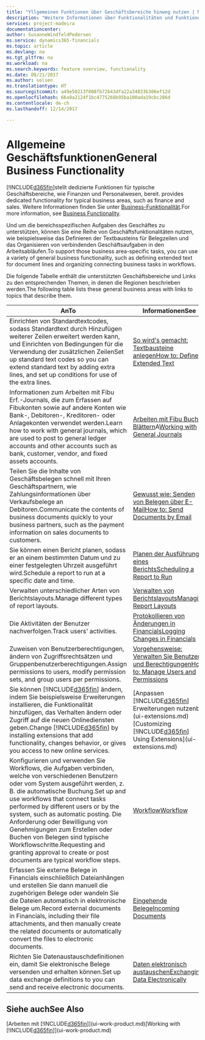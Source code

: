 ```yaml
---
title: "Yllgemeinen Funktionen über Geschäftsbereiche hinweg nutzen | Microsoft Docs"
description: "Weitere Informationen über Funktionalitäten und Funktionen, die über Geschäftsbereiche hinweg in Dynamics 365 Business edition verwendet werden."
services: project-madeira
documentationcenter: 
author: SusanneWindfeldPedersen
ms.service: dynamics365-financials
ms.topic: article
ms.devlang: na
ms.tgt_pltfrm: na
ms.workload: na
ms.search.keywords: feature overview, functionality
ms.date: 08/21/2017
ms.author: solsen
ms.translationtype: HT
ms.sourcegitcommit: a49e50213f808fb72b43dfa22a34833b306ef12d
ms.openlocfilehash: 66a8a2124f1bc4775268b95ba100ada19cbc286d
ms.contentlocale: de-ch
ms.lasthandoff: 12/14/2017

---
```

# <a name="general-business-functionality"></a><span data-ttu-id="9b0e7-103">Allgemeine Geschäftsfunktionen</span><span class="sxs-lookup"><span data-stu-id="9b0e7-103">General Business Functionality</span></span>
[!INCLUDE[d365fin](includes/d365fin_md.md)]<span data-ttu-id="9b0e7-104">stellt dedizierte Funktionen für typische Geschäftsbereiche, wie Finanzen und Personalwesen, bereit.</span><span class="sxs-lookup"><span data-stu-id="9b0e7-104"> provides dedicated functionality for typical business areas, such as finance and sales.</span></span> <span data-ttu-id="9b0e7-105">Weitere Informationen finden Sie unter [Business-Funktionalität](madeira-business-functionality.md).</span><span class="sxs-lookup"><span data-stu-id="9b0e7-105">For more information, see [Business Functionality](madeira-business-functionality.md).</span></span>

<span data-ttu-id="9b0e7-106">Und um die bereichsspezifischen Aufgaben des Geschäftes zu unterstützen, können Sie eine Reihe von Geschäftsfunktionalitäten nutzen, wie beispielsweise das Definieren der Textbausteins für Belegzeilen und das Organisieren von verbindenden Geschäftsaufgaben in den Arbeitsabläufen.</span><span class="sxs-lookup"><span data-stu-id="9b0e7-106">To support those business area-specific tasks, you can use a variety of general business functionality, such as defining extended text for document lines and organizing connecting business tasks in workflows.</span></span>



<span data-ttu-id="9b0e7-107">Die folgende Tabelle enthält die unterstützten Geschäftsbereiche und Links zu den entsprechenden Themen, in denen die Regionen beschrieben werden.</span><span class="sxs-lookup"><span data-stu-id="9b0e7-107">The following table lists these general business areas with links to topics that describe them.</span></span>

| <span data-ttu-id="9b0e7-108">An</span><span class="sxs-lookup"><span data-stu-id="9b0e7-108">To</span></span> | <span data-ttu-id="9b0e7-109">Informationen</span><span class="sxs-lookup"><span data-stu-id="9b0e7-109">See</span></span> |
| --- | --- |
| <span data-ttu-id="9b0e7-110">Einrichten von Standardtextcodes, sodass Standardtext durch Hinzufügen weiterer Zeilen erweitert werden kann, und Einrichten von Bedingungen für die Verwendung der zusätzlichen Zeilen</span><span class="sxs-lookup"><span data-stu-id="9b0e7-110">Set up standard text codes so you can extend standard text by adding extra lines, and set up conditions for use of the extra lines.</span></span> |[<span data-ttu-id="9b0e7-111">So wird's gemacht: Textbausteine anlegen</span><span class="sxs-lookup"><span data-stu-id="9b0e7-111">How to: Define Extended Text</span></span>](ui-how-define-ext-text.md) |
| <span data-ttu-id="9b0e7-112">Informationen zum Arbeiten mit Fibu Erf.-Journals, die zum Erfassen auf Fibukonten sowie auf andere Konten wie Bank-, Debitoren-, Kreditoren- oder Anlagekonten verwendet werden.</span><span class="sxs-lookup"><span data-stu-id="9b0e7-112">Learn how to work with general journals, which are used to post to general ledger accounts and other accounts such as bank, customer, vendor, and fixed assets accounts.</span></span> |<span data-ttu-id="9b0e7-113">[Arbeiten mit Fibu Buch.-Blättern](ui-work-general-journals.md)A</span><span class="sxs-lookup"><span data-stu-id="9b0e7-113">[Working with General Journals](ui-work-general-journals.md)</span></span> |
| <span data-ttu-id="9b0e7-114">Teilen Sie die Inhalte von Geschäftsbelegen schnell mit Ihren Geschäftspartnern, wie Zahlungsinformationen über Verkaufsbelege an Debitoren.</span><span class="sxs-lookup"><span data-stu-id="9b0e7-114">Communicate the contents of business documents quickly to your business partners, such as the payment information on sales documents to customers.</span></span> |[<span data-ttu-id="9b0e7-115">Gewusst wie: Senden von Belegen über E-Mail</span><span class="sxs-lookup"><span data-stu-id="9b0e7-115">How to: Send Documents by Email</span></span>](ui-how-send-documents-email.md) |
| <span data-ttu-id="9b0e7-116">Sie können einen Bericht planen, sodass er an einem bestimmten Datum und zu einer festgelegten Uhrzeit ausgeführt wird.</span><span class="sxs-lookup"><span data-stu-id="9b0e7-116">Schedule a report to run at a specific date and time.</span></span> |[<span data-ttu-id="9b0e7-117">Planen der Ausführung eines Berichts</span><span class="sxs-lookup"><span data-stu-id="9b0e7-117">Scheduling a Report to Run</span></span>](ui-work-report.md#ScheduleReport) |
| <span data-ttu-id="9b0e7-118">Verwalten unterschiedlicher Arten von Berichtslayouts.</span><span class="sxs-lookup"><span data-stu-id="9b0e7-118">Manage different types of report layouts.</span></span> |[<span data-ttu-id="9b0e7-119">Verwalten von Berichtslayouts</span><span class="sxs-lookup"><span data-stu-id="9b0e7-119">Managing Report Layouts</span></span>](ui-manage-report-layouts.md) |
| <span data-ttu-id="9b0e7-120">Die Aktivitäten der Benutzer nachverfolgen.</span><span class="sxs-lookup"><span data-stu-id="9b0e7-120">Track users' activities.</span></span>|[<span data-ttu-id="9b0e7-121">Protokollieren von Änderungen in Financials</span><span class="sxs-lookup"><span data-stu-id="9b0e7-121">Logging Changes in Financials</span></span>](across-log-changes.md)|
|<span data-ttu-id="9b0e7-122">Zuweisen von Benutzerberechtigungen, ändern von Zugriffsrechtsätzen und Gruppenbenutzerberechtigungen.</span><span class="sxs-lookup"><span data-stu-id="9b0e7-122">Assign permissions to users, modify permission sets, and group users per permissions.</span></span>|[<span data-ttu-id="9b0e7-123">Vorgehensweise: Verwalten Sie Benutzer und Berechtigungen</span><span class="sxs-lookup"><span data-stu-id="9b0e7-123">How to: Manage Users and Permissions</span></span>](ui-how-users-permissions.md)|
| <span data-ttu-id="9b0e7-124">Sie können [!INCLUDE[d365fin](includes/d365fin_md.md)] ändern, indem Sie beispielsweise Erweiterungen installieren, die Funktionalität hinzufügen, das Verhalten ändern oder Zugriff auf die neuen Onlinediensten geben.</span><span class="sxs-lookup"><span data-stu-id="9b0e7-124">Change [!INCLUDE[d365fin](includes/d365fin_md.md)] by installing extensions that add functionality, changes behavior, or gives you access to new online services.</span></span> |<span data-ttu-id="9b0e7-125">[Anpassen [!INCLUDE[d365fin](includes/d365fin_md.md)] Erweiterungen nutzenb](ui-extensions.md)</span><span class="sxs-lookup"><span data-stu-id="9b0e7-125">[Customizing [!INCLUDE[d365fin](includes/d365fin_md.md)] Using Extensions](ui-extensions.md)</span></span> |
|<span data-ttu-id="9b0e7-126">Konfigurieren und verwenden Sie Workflows, die Aufgaben verbinden, welche von verschiedenen Benutzern oder vom System ausgeführt werden, z. B. die automatische Buchung.</span><span class="sxs-lookup"><span data-stu-id="9b0e7-126">Set up and use workflows that connect tasks performed by different users or by the system, such as automatic posting.</span></span> <span data-ttu-id="9b0e7-127">Die Anforderung oder Bewilligung von Genehmigungen zum Erstellen oder Buchen von Belegen sind typische Workflowschritte.</span><span class="sxs-lookup"><span data-stu-id="9b0e7-127">Requesting and granting approval to create or post documents are typical workflow steps.</span></span>|[<span data-ttu-id="9b0e7-128">Workflow</span><span class="sxs-lookup"><span data-stu-id="9b0e7-128">Workflow</span></span>](across-workflow.md)|
|<span data-ttu-id="9b0e7-129">Erfassen Sie externe Belege in Financials einschließlich Dateianhängen und erstellen Sie dann manuell die zugehörigen Belege oder wandeln Sie die Dateien automatisch in elektronische Belege um.</span><span class="sxs-lookup"><span data-stu-id="9b0e7-129">Record external documents in Financials, including their file attachments, and then manually create the related documents or automatically convert the files to electronic documents.</span></span>|[<span data-ttu-id="9b0e7-130">Eingehende Belege</span><span class="sxs-lookup"><span data-stu-id="9b0e7-130">Incoming Documents</span></span>](across-income-documents.md)|
| <span data-ttu-id="9b0e7-131">Richten Sie Datenaustauschdefinitionen ein, damit Sie elektronische Belege versenden und erhalten können.</span><span class="sxs-lookup"><span data-stu-id="9b0e7-131">Set up data exchange definitions to you can send and receive electronic documents.</span></span> |[<span data-ttu-id="9b0e7-132">Daten elektronisch austauschen</span><span class="sxs-lookup"><span data-stu-id="9b0e7-132">Exchanging Data Electronically</span></span>](across-data-exchange.md) |

## <a name="see-also"></a><span data-ttu-id="9b0e7-133">Siehe auch</span><span class="sxs-lookup"><span data-stu-id="9b0e7-133">See Also</span></span>
<span data-ttu-id="9b0e7-134">[Arbeiten mit [!INCLUDE[d365fin](includes/d365fin_md.md)]](ui-work-product.md)</span><span class="sxs-lookup"><span data-stu-id="9b0e7-134">[Working with [!INCLUDE[d365fin](includes/d365fin_md.md)]](ui-work-product.md)</span></span>

